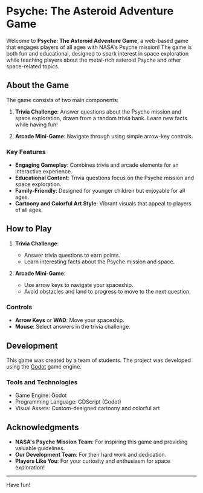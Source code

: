 # Psyche: The Asteroid Adventure Game

Welcome to **Psyche: The Asteroid Adventure Game**, a web-based game that engages players of all ages with NASA's Psyche mission! The game is both fun and educational, designed to spark interest in space exploration while teaching players about the metal-rich asteroid Psyche and other space-related topics.

## About the Game

The game consists of two main components:

1. **Trivia Challenge**: Answer questions about the Psyche mission and space exploration, drawn from a random trivia bank. Learn new facts while having fun!

2. **Arcade Mini-Game**: Navigate through using simple arrow-key controls.

### Key Features

- **Engaging Gameplay**: Combines trivia and arcade elements for an interactive experience.
- **Educational Content**: Trivia questions focus on the Psyche mission and space exploration.
- **Family-Friendly**: Designed for younger children but enjoyable for all ages.
- **Cartoony and Colorful Art Style**: Vibrant visuals that appeal to players of all ages.

## How to Play

1. **Trivia Challenge**:
   - Answer trivia questions to earn points.
   - Learn interesting facts about the Psyche mission and space.

2. **Arcade Mini-Game**:
   - Use arrow keys to navigate your spaceship.
   - Avoid obstacles and land to progress to move to the next question.

### Controls

- **Arrow Keys** or **WAD**: Move your spaceship.
- **Mouse**: Select answers in the trivia challenge.

## Development

This game was created by a team of students. The project was developed using the [Godot](https://godotengine.org/) game engine.

### Tools and Technologies

- Game Engine: Godot
- Programming Language: GDScript (Godot)
- Visual Assets: Custom-designed cartoony and colorful art

## Acknowledgments

- **NASA's Psyche Mission Team**: For inspiring this game and providing valuable guidelines.
- **Our Development Team**: For their hard work and dedication.
- **Players Like You**: For your curiosity and enthusiasm for space exploration!

---

Have fun!
